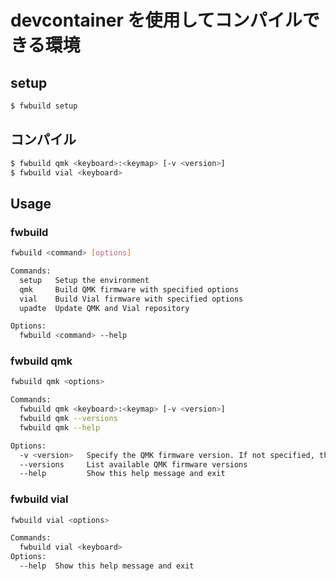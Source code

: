 
# devcontainer を使用してコンパイルできる環境

## setup

```sh
$ fwbuild setup
```

## コンパイル

```sh
$ fwbuild qmk <keyboard>:<keymap> [-v <version>]
$ fwbuild vial <keyboard>
```

## Usage

### fwbuild

```sh
fwbuild <command> [options]

Commands:
  setup   Setup the environment
  qmk     Build QMK firmware with specified options
  vial    Build Vial firmware with specified options
  upadte  Update QMK and Vial repository

Options:
  fwbuild <command> --help
```

### fwbuild qmk

```sh
fwbuild qmk <options>

Commands:
  fwbuild qmk <keyboard>:<keymap> [-v <version>]
  fwbuild qmk --versions
  fwbuild qmk --help

Options:
  -v <version>   Specify the QMK firmware version. If not specified, the latest tag will be used.
  --versions     List available QMK firmware versions
  --help         Show this help message and exit
```

### fwbuild vial

```sh
fwbuild vial <options>

Commands:
  fwbuild vial <keyboard>
Options:
  --help  Show this help message and exit
```
